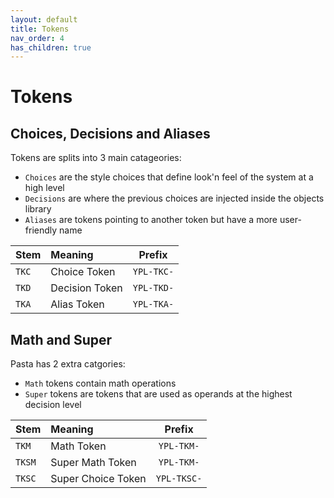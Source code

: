 ```yaml
---
layout: default
title: Tokens
nav_order: 4
has_children: true
---
```


# Tokens


## Choices, Decisions and Aliases

Tokens are splits into 3 main catageories:

- `Choices` are the style choices that define look'n feel of the system at a high level
- `Decisions` are where the previous choices are injected inside the objects library
- `Aliases` are tokens pointing to another token but have a more user-friendly name

| Stem | Meaning | Prefix |
| :--- | :--- | :---: |
| `TKC` | Choice Token | `YPL-TKC-` |
| `TKD` | Decision Token | `YPL-TKD-` |
| `TKA` | Alias Token | `YPL-TKA-` |


## Math and Super

Pasta has 2 extra catgories:

-  `Math` tokens contain math operations
-  `Super` tokens are tokens that are used as operands at the highest decision level

| Stem | Meaning | Prefix |
| :--- | :--- | :---: |
| `TKM` | Math Token | `YPL-TKM-` |
| `TKSM` | Super Math Token | `YPL-TKM-` |
| `TKSC` | Super Choice Token | `YPL-TKSC-` |
